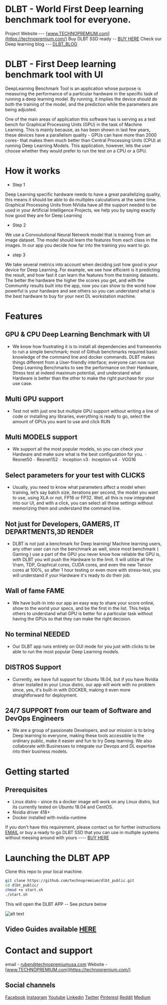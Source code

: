 # DLBT - World First Deep learning benchmark tool for everyone. 
Project Website --- [www.TECHNOPREMIUM.com](https://technopremium.com/)
Buy DLBT SSD ready -- [BUY HERE](https://maverick-tech.com/products/dlbt-ssd)
Check our Deep learning blog --- [DLBT_BLOG](https://technopremium.com/blog/)

# DLBT - First Deep learning benchmark tool with UI  

DeepLearning Benchmark Tool is an application whose purpose is measuring the performance of a particular hardware in the specific task of running a deep learning model. By running, it implies the device should do both the training of the model, and the prediction while the parameters are being adjusted.

One of the main areas of application this software has is serving as a test bench for Graphical Processing Units (GPU) in the task of Machine Learning. This is mainly because, as has been shown in last few years, these devices have a parallelism quality - GPUs can have more than 2000 cores- that makes them much better than Central Processing Units (CPU) at running Deep Learning Models. This application, however, lets the user choose whether they would prefer to run the test on a CPU or a GPU.

# How it works 

* Step 1

Deep Learning specific hardware needs to have a great parallelizing quality, this means it should be able to do multiples calcutations at the same time. Graphical Processing Units from NVidia have all the support needed to be used in your Artificial Intelligence Projects, we help you by saying exactly how good they are for Deep Learning

* Step 2 

We use a Convoulutional Neural Network model that is training from an image dataset. The model should learn the features from each class in the images. In our app you decide how far into the training you want to go.

* step 3

We take several metrics into account when deciding just how good is your device for Deep Learning. For example, we see how efficient is it predicting the result, and how fast it can learn the features from the training datasets. The better the hardware the higher the scores you get, and with the Community results built into the app, now you can show to the world how powerful is your hardware and see others so you can understand what is the best hardware to buy for your next DL workstation machine.

# Features 

## GPU & CPU Deep Learning Benchmark with UI

- We know how frustrating it is to install all dependencies and frameworks to run a simple benchmark; most of Github benchmarks required basic knowledge of the command line and docker commands. DLBT makes things different from a User-friendly interface; everyone can now run Deep Learning Benchmarks to see the performance on their Hardware, Stress test at indeed maximum potential, and understand what Hardware is better than the other to make the right purchase for your use case.

## Multi GPU support

- Test not with just one but multiple GPU support without writing a line of code or installing any libraries, everything is ready to go, select the amount of GPUs you want to use and click RUN

## Multi MODELS support

- We support all the most popular models, so you can check your Hardware and make sure what is the best configuration for you. ٠ Resnet50 ٠ Resnet152 ٠ Inception v3٠ Inception v4 ٠ VGG16

## Select parameters for your test with CLICKS

- Usually, you need to know what parameters affect a model when training, let’s say batch size, iterations per second, the model you want to use, using XLA or not, FP16 or FP32. Well, all this is now integrated into our UI, and with a click, you can select all these settings without memorizing them and understand the command line.

## Not just for Developers, GAMERS, IT DEPARTMENTS,3D RENDER

- DLBT is not just a benchmark for Deep learning/ Machine learning users, any other user can run the benchmark as well, since most benchmark ( Gaming ) use a part of the GPU you never know how reliable the GPU is, with DLBT you will push the Hardware to the limit. It will utilize all the Vram, TDP, Graphical cores, CUDA cores, and even the new Tensor cores at 100%, so after 1 hour testing or even more with stress-test, you will understand if your Hardware it's ready to do their job.

## Wall of fame FAME

- We have built-in into our app an easy way to share your score online, show to the world your specs, and be the first in the list. This helps others to understand what GPU is better for a particular task without having the GPUs so that they can make the right decision.

## No terminal NEEDED

- Our DLBT app runs entirely on GUI mode for you just with clicks to be able to run the most popular Deep Learning models.

## DISTROS Support

- Currently, we have full support for Ubuntu 18.04, but if you have Nvidia driver installed in your Linux distro, our app will work with no problem since, yes, it's built-in with DOCKER, making it even more straightforward for deployment.

## 24/7 SUPPORT from our team of Software and DevOps Engineers

- We are a group of passionate Developers, and our mission is to bring Deep learning to everyone, making these tools accessible to the ordinary public, make it easier and fun to try Deep learning. We also collaborate with Businesses to integrate our Devops and DL expertise into their business models.

# Getting started 

## Prerequisites 

* Linux distro - since its a docker image will work on any Linux distro, but its currently tested on Ubuntu 18.04 and CentOS. 
* Nvidia driver 418+ 
* Docker installed with nvidia-runtime 

If you don't have this requirement, please contact us for further instructions [EMAIL](support@technopremium.com) or buy a ready to go DLBT SSD that you can use in multiple systems without messing around with yours ---- [BUY HERE](https://maverick-tech.com/products/dlbt-ssd) 

# Launching the DLBT APP 

Clone this repo to your local machine. 

```bash 
git clone https://github.com/technopremium/dlbt_public.git
cd dlbt_public/
chmod +x start.sh
./start.sh
```

This will open the DLBT APP -- See picture below 

![alt text](https://github.com/technopremium/dlbt_public/blob/master/dlbtmarkdown.png?raw=true)

## Video Guides available [HERE](https://www.youtube.com/channel/UCyskeAVxrGH0RfftrQ-Xl0Q) 

# Contact and support 

email - ruben@technopremiumusa.com 
Website - [www.TECHNOPREMIUM.com](https://technopremium.com/)

## Social channels
[Facebook](https://www.facebook.com/technopremium)
[Instagram](https://www.instagram.com/technopremium/)
[Youtube](https://www.youtube.com/channel/UCyskeAVxrGH0RfftrQ-Xl0Q)
[Linkedin](https://www.linkedin.com/in/ruben-r-fernandez-105322135/)
[Twitter](https://twitter.com/technopremium1)
[Pinterest](https://www.pinterest.com/TechnopremiumUSA/)
[Reddit](https://www.reddit.com/user/gimel1213)
[Medium](https://medium.com/@technopremiumusa)


